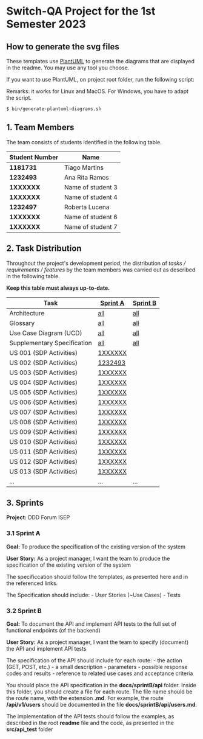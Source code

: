 # Switch-QA Project for the 1st Semester 2023

## How to generate the svg files

These templates use [PlantUML](https://plantuml.com) to generate the diagrams that are displayed in the readme. You may use any tool you choose.

If you want to use PlantUML, on project root folder, run the following script:

Remarks: it works for Linux and MacOS. For Windows, you have to adapt the script.

```shell
$ bin/generate-plantuml-diagrams.sh
```

## 1. Team Members

The team consists of students identified in the following table.

| Student Number | Name              |
| -------------- | ----------------- |
| **1181731**    | Tiago Martins |
| **1232493**    | Ana Rita Ramos    |
| **1XXXXXX**    | Name of student 3 |
| **1XXXXXX**    | Name of student 4 |
| **1232497**    | Roberta Lucena    |
| **1XXXXXX**    | Name of student 6 |
| **1XXXXXX**    | Name of student 7 |

## 2. Task Distribution

Throughout the project's development period, the distribution of _tasks / requirements / features_ by the team members
was carried out as described in the following table.

**Keep this table must always up-to-date.**

| Task                        | [Sprint A](sprintA/readme.md)                                                              | [Sprint B](sprintB/readme.md)                                                              |
| --------------------------- | ------------------------------------------------------------------------------------------ | ------------------------------------------------------------------------------------------ |
| Architecture                | [all](sprintA/global-artifacts/00.architecture/architecture.md)                            | [all](sprintB/global-artifacts/00.architecture/architecture.md)                            |
| Glossary                    | [all](sprintA/global-artifacts/01.requirements-engineering/glossary.md)                    | [all](sprintB/global-artifacts/00.engineering-requirements/glossary.md)                    |
| Use Case Diagram (UCD)      | [all](sprintA/global-artifacts/01.requirements-engineering/use-case-diagram.md)            | [all](sprintB/global-artifacts/00.engineering-requirements/use-case-diagram.md)            |
| Supplementary Specification | [all](sprintA/global-artifacts/01.requirements-engineering/supplementary-specification.md) | [all](sprintB/global-artifacts/00.engineering-requirements/supplementary-specification.md) |
| US 001 (SDP Activities)     | [1XXXXXX](sprintA/us006/readme.md)                                                         |
| US 002 (SDP Activities)     | [1232493](sprintA/us006/readme.md)                                                         |
| US 003 (SDP Activities)     | [1XXXXXX](sprintA/us006/readme.md)                                                         |
| US 004 (SDP Activities)     | [1XXXXXX](sprintA/us006/readme.md)                                                         |
| US 005 (SDP Activities)     | [1XXXXXX](sprintA/us006/readme.md)                                                         |
| US 006 (SDP Activities)     | [1XXXXXX](sprintA/us006/readme.md)                                                         |
| US 007 (SDP Activities)     | [1XXXXXX](sprint01/us007/readme.md)                                                        |
| US 008 (SDP Activities)     | [1XXXXXX](sprintA/us006/readme.md)                                                         |
| US 009 (SDP Activities)     | [1XXXXXX](sprintA/us006/readme.md)                                                         |
| US 010 (SDP Activities)     | [1XXXXXX](sprintA/us006/readme.md)                                                         |
| US 011 (SDP Activities)     | [1XXXXXX](sprintA/us006/readme.md)                                                         |
| US 012 (SDP Activities)     | [1XXXXXX](sprintA/us006/readme.md)                                                         |
| US 013 (SDP Activities)     | [1XXXXXX](sprintA/us006/readme.md)                                                         |                                                                                            |
| ...                         | ...                                                                                        | ...                                                                                        |

## 3. Sprints

**Project:** DDD Forum ISEP

### 3.1 Sprint A

**Goal:** To produce the specification of the existing version of the system

**User Story:** As a project manager, I want the team to produce the specification of the existing version of the system

The specificcation should follow the templates, as presented here and in the referenced links.

The Specification should include: - User Stories (~Use Cases) - Tests

### 3.2 Sprint B

**Goal:** To document the API and implement API tests to the full set of functional endpoints (of the backend)

**User Story:** As a project manager, I want the team to specify (document) the API and implement API tests

The specification of the API should include for each route: - the action (GET, POST, etc.) - a small description - parameters - possible response codes and results - reference to related use cases and acceptance criteria

You should place the API specification in the **docs/sprintB/api** folder. Inside this folder, you should create a file for each route. The file name should be the route name, with the extension **.md**. For example, the route **/api/v1/users** should be documented in the file **docs/sprintB/api/users.md**.

The implementation of the API tests should follow the examples, as described in the root **readme** file and the code, as presented in the **src/api_test** folder
